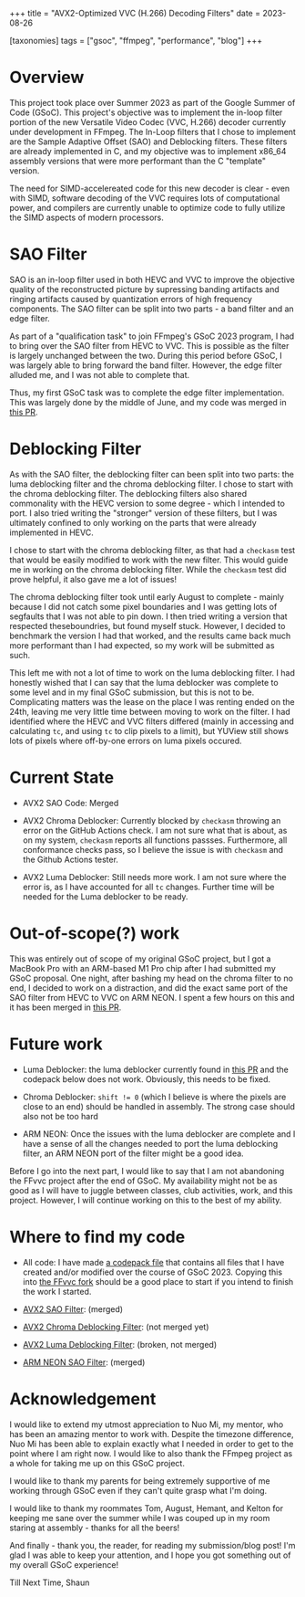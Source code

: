 +++
title = "AVX2-Optimized VVC (H.266) Decoding Filters"
date = 2023-08-26

[taxonomies]
tags = ["gsoc", "ffmpeg", "performance", "blog"]
+++

# Overview

This project took place over Summer 2023 as part of the Google Summer of
Code (GSoC). This project's objective was to implement the in-loop filter
portion of the new Versatile Video Codec (VVC, H.266) decoder currently
under development in FFmpeg. The In-Loop filters that I chose to implement
are the Sample Adaptive Offset (SAO) and Deblocking filters. These filters
are already implemented in C, and my objective was to implement x86_64
assembly versions that were more performant than the C "template" version.

The need for SIMD-accelereated code for this new decoder is clear - even
with SIMD, software decoding of the VVC requires lots of computational
power, and compilers are currently unable to optimize code to fully utilize
the SIMD aspects of modern processors.

# SAO Filter

SAO is an in-loop filter used in both HEVC and VVC to improve the objective
quality of the reconstructed picture by supressing banding artifacts and
ringing artifacts caused by quantization errors of high frequency components. 
The SAO filter can be split into two parts - a band filter and an edge filter.

As part of a "qualification task" to join FFmpeg's GSoC 2023 program, I had
to bring over the SAO filter from HEVC to VVC. This is possible as the
filter is largely unchanged between the two. During this period before GSoC,
I was largely able to bring forward the band filter. However, the edge filter
alluded me, and I was not able to complete that.

Thus, my first GSoC task was to complete the edge filter implementation. This
was largely done by the middle of June, and my code was merged in
[this PR](https://github.com/ffvvc/FFmpeg/pull/85).

# Deblocking Filter

As with the SAO filter, the deblocking filter can been split into two parts:
the luma deblocking filter and the chroma deblocking filter. I chose
to start with the chroma deblocking filter. The deblocking filters also shared
commonality with the HEVC version to some degree - which I intended to port.
I also tried writing the "stronger" version of these filters, but I was
ultimately confined to only working on the parts that were already implemented
in HEVC.

I chose to start with the chroma deblocking filter, as that had a `checkasm`
test that would be easily modified to work with the new filter. This would
guide me in working on the chroma deblocking filter. While the `checkasm` test
did prove helpful, it also gave me a lot of issues!

The chroma deblocking filter took until early August to complete - mainly 
because I did not catch some pixel boundaries and I was getting lots of 
segfaults that I was not able to pin down. I then tried writing a version that 
respected theseboundries, but found myself stuck. However, I decided to
benchmark the version I had that worked, and the results came back much 
more performant than I had expected, so my work will be submitted as such.

This left me with not a lot of time to work on the luma deblocking filter. 
I had honestly wished that I can say that the luma deblocker was complete 
to some level and in my final GSoC submission, but this is not to be. 
Complicating matters was the lease on the place I was renting ended on the 
24th, leaving me very little time between moving to work on the filter. 
I had identified where the HEVC and VVC filters differed 
(mainly in accessing and calculating `tc`, and using `tc` to clip  pixels to a
limit), but YUView still shows lots of pixels where off-by-one errors on luma 
pixels occured. 

# Current State

- AVX2 SAO Code: Merged

- AVX2 Chroma Deblocker: Currently blocked by `checkasm` throwing an error
on the GitHub Actions check. I am not sure what that is about, as on my
system, `checkasm` reports all functions passses. Furthermore, all 
conformance checks pass, so I believe the issue is with `checkasm` and the
Github Actions tester.

- AVX2 Luma Deblocker: Still needs more work. I am not sure where the error
is, as I have accounted for all `tc` changes. Further time will be needed
for the Luma deblocker to be ready.

# Out-of-scope(?) work

This was entirely out of scope of my original GSoC project, but I got a
MacBook Pro with an ARM-based M1 Pro chip after I had submitted my GSoC 
proposal. One night, after bashing my head on the chroma filter to no end, 
I decided to work on a distraction, and did the exact same port of the SAO
filter from HEVC to VVC on ARM NEON. I spent a few hours on this and it
has been merged in [this PR](https://github.com/ffvvc/FFmpeg/pull/122).

# Future work

- Luma Deblocker: the luma deblocker currently found in 
[this PR](https://github.com/ffvvc/FFmpeg/pull/129) and the codepack below 
does not work. Obviously, this needs to be fixed.

- Chroma Deblocker: `shift != 0` (which I believe is where the pixels
are close to an end) should be handled in assembly. The strong case
should also not be too hard

- ARM NEON: Once the issues with the luma deblocker are complete and
I have a sense of all the changes needed to port the luma deblocking
filter, an ARM NEON port of the filter might be a good idea.

Before I go into the next part, I would like to say that I am not
abandoning the FFvvc project after the end of GSoC. My availability
might not be as good as I will have to juggle between classes, club
activities, work, and this project. However, I will continue working
on this to the best of my ability.

# Where to find my code

- All code: I have made [a codepack file](/docs/gsoc_codepack.tar.gz)
that contains all files that I have created and/or modified over the
course of GSoC 2023. Copying this into 
[the FFvvc fork](https://github.com/ffvvc/FFmpeg) should be a good
place to start if you intend to finish the work I started.

- [AVX2 SAO Filter](https://github.com/ffvvc/FFmpeg/pull/85/files/): (merged)

- [AVX2 Chroma Deblocking Filter](https://github.com/ffvvc/FFmpeg/pull/120/files/): (not merged yet)

- [AVX2 Luma Deblocking Filter](https://github.com/ffvvc/FFmpeg/pull/129/files/): (broken, not merged)

- [ARM NEON SAO Filter](https://github.com/ffvvc/FFmpeg/pull/122/files/): (merged)

# Acknowledgement

I would like to extend my utmost appreciation to Nuo Mi, my mentor, who
has been an amazing mentor to work with. Despite the timezone difference,
Nuo Mi has been able to explain exactly what I needed in order to get to
the point where I am right now. I would like to also thank the FFmpeg
project as a whole for taking me up on this GSoC project. 

I would like to thank my parents for being extremely supportive of me
working through GSoC even if they can't quite grasp what I'm doing.

I would like to thank my roommates Tom, August, Hemant, and Kelton for
keeping me sane over the summer while I was couped up in my room staring
at assembly - thanks for all the beers! 

And finally - thank you, the reader, for reading my submission/blog post!
I'm glad I was able to keep your attention, and I hope you got something
out of my overall GSoC experience!

Till Next Time,
Shaun
